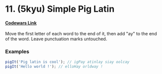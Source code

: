 # 11. (5kyu) Simple Pig Latin

#### [Codewars Link](https://www.codewars.com/kata/520b9d2ad5c005041100000f)

Move the first letter of each word to the end of it, then add "ay" to the end of the word. Leave punctuation marks untouched.

### Examples

```javascript
pigIt('Pig latin is cool'); // igPay atinlay siay oolcay
pigIt('Hello world !'); // elloHay orldway !
```
